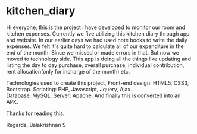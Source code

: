 # kitchen_diary
Hi everyone, this is the project i have developed to monitor our room and kitchen expenses.
Currently we five utilizing this kitchen diary through app and website. In our earlier days we had used note books to write the daily expenses.
We felt it's quite hard to calculate all of our expenditure in the end of the month. Since we missed or made errors in that.
But now we moved to technology side. This app is doing all the things like updating and listing the day to day purchase, overall purchase, individual contribution, rent allocation(only for incharge of the month) etc.

Technologies used to create this project,
Front-end design: HTML5, CSS3, Bootstrap.
Scripting: PHP, Javascript, Jquery, Ajax.   
Database: MySQL.
Server: Apache.
And finally this is converted into an APK. 

Thanks for reading this.

Regards,
Balakrishnan S
